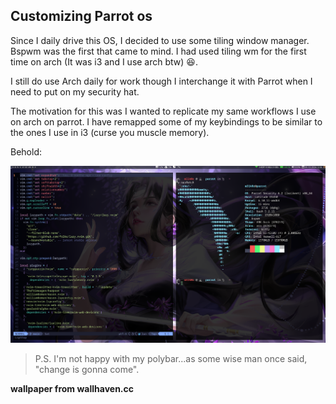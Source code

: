 ## Customizing Parrot os
Since I daily drive this OS, I decided to use some tiling window manager. Bspwm was the first that came to mind.
I had used tiling wm for the first time on arch (It was i3 and I use arch btw) 😆.

I still do use Arch daily for work though I interchange it with Parrot when I need to put on my security hat.

The motivation for this was I wanted to replicate my same workflows I use on arch on parrot. I have remapped some of my keybindings to be similar to the ones I use in i3 (curse you muscle memory).

Behold:

![bspwm on Parrot OS](bspwm-parrot.png)

> P.S. I'm not happy with my polybar...as some wise man once said, "change is gonna come".

**wallpaper from wallhaven.cc**
